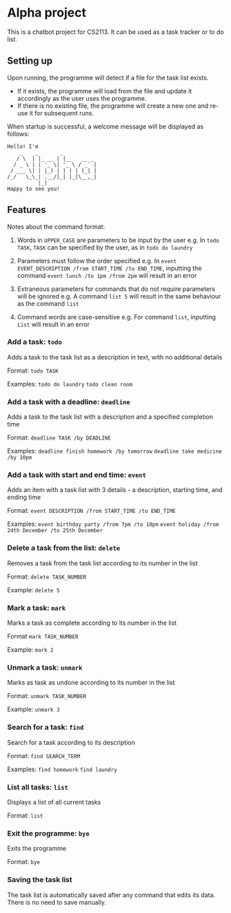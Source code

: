 # Alpha project

This is a chatbot project for CS2113. It can be used as a task tracker or to do list.

## Setting up

Upon running, the programme will detect if a file for the task list exists.
   - If it exists, the programme will load from the file and update it accordingly as the user uses the programme.
   - If there is no existing file, the programme will create a new one and re-use it for subsequent runs.

When startup is successful, a welcome message will be displayed as follows:

```
Hello! I'm
    _    _       _
   / \  | |_ __ | |__   __ _ 
  / _ \ | | '_ \| '_ \ / _` |
 / ___ \| | |_) | | | | (_| |
/_/   \_\_| .__/|_| |_|\__,_|
          |_|
Happy to see you!
```

## Features

Notes about the command format:

   1. Words in `UPPER_CASE` are parameters to be input by the user
      e.g. In `todo TASK`, `TASK` can be specified by the user, as in `todo do laundry`

   2. Parameters must follow the order specified
      e.g. In `event EVENT_DESCRIPTION /from START_TIME /to END_TIME`, inputting the command `event lunch /to 1pm /from 2pm` will result in an error

   3. Extraneous parameters for commands that do not require parameters will be ignored
      e.g. A command `list 5` will result in the same behaviour as the command `list`

   4. Command words are case-sensitive
      e.g. For command `list`, inputting `List` will result in an error

### Add a task: `todo`

Adds a task to the task list as a description in text, with no additional details

Format: `todo TASK`

Examples:
`todo do laundry`
`todo clean room`

### Add a task with a deadline: `deadline`

Adds a task to the task list with a description and a specified completion time

Format: `deadline TASK /by DEADLINE`

Examples:
`deadline finish homework /by tomorrow`
`deadline take medicine /by 10pm`

### Add a task with start and end time: `event`

Adds an item with a task list with 3 details - a description, starting time, and ending time

Format: `event DESCRIPTION /from START_TIME /to END_TIME`

Examples:
`event birthday party /from 7pm /to 10pm`
`event holiday /from 24th December /to 25th December`

### Delete a task from the list: `delete`

Removes a task from the task list according to its number in the list

Format: `delete TASK_NUMBER`

Example:
`delete 5`

### Mark a task: `mark`

Marks a task as complete according to its number in the list

Format `mark TASK_NUMBER`

Example:
`mark 2`

### Unmark a task: `unmark`

Marks as task as undone according to its number in the list

Format: `unmark TASK_NUMBER`

Example:
`unmark 3`

### Search for a task: `find`

Search for a task according to its description

Format: `find SEARCH_TERM`

Examples:
`find homework`
`find laundry`

### List all tasks: `list`

Displays a list of all current tasks

Format: `list`

### Exit the programme: `bye`

Exits the programme

Format: `bye`

### Saving the task list

The task list is automatically saved after any command that edits its data. There is no need to save manually.